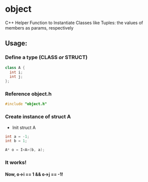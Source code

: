 # object
C++ Helper Function to Instantiate Classes like Tuples: the values of members as params, respectively

## Usage:

### Define a type (CLASS *or* STRUCT)
```cpp
class A {
  int i;
  int j;
};
```
  
### Reference object.h
```cpp
#include "object.h"
```
  

### Create instance of struct A 
* Init struct A 
```cpp
int a = -1;
int b = 1;

A* o = I<A>(b, a);
```

### It works!
#### Now, o->i == 1 && o->j == -1!
